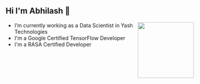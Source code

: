 ## Hi I'm Abhilash 👋

<a> <img align="Right" width="150" height="150" src="https://api.accredible.com/v1/frontend/credential_website_embed_image/badge/32558846"></a>

-   I’m currently working as a Data Scientist in Yash Technologies
-   I'm a Google Certified TensorFlow Developer
-   I'm a RASA Certified Developer

<!-- <a> <img align="centre" width="530" height="400" src="https://api.accredible.com/v1/frontend/credential_website_embed_image/certificate/32558846"></a> -->
